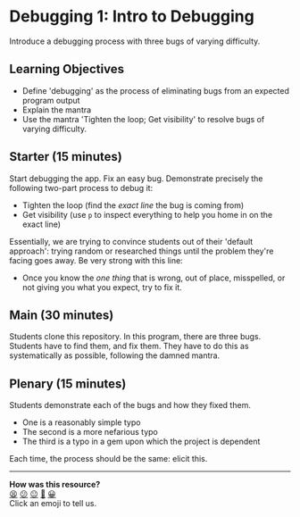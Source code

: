 # Debugging 1: Intro to Debugging

Introduce a debugging process with three bugs of varying difficulty.

## Learning Objectives

- Define 'debugging' as the process of eliminating bugs from an expected program output
- Explain the mantra
- Use the mantra 'Tighten the loop; Get visibility' to resolve bugs of varying difficulty.

## Starter (15 minutes)

Start debugging the app.  Fix an easy bug. Demonstrate precisely the following two-part process to debug it:

- Tighten the loop (find the _exact line_ the bug is coming from)
- Get visibility (use `p` to inspect everything to help you home in on the exact line)

Essentially, we are trying to convince students out of their 'default approach': trying random or researched things until the problem they're facing goes away. Be very strong with this line:

- Once you know the _one thing_ that is wrong, out of place, misspelled, or not giving you what you expect, try to fix it.

## Main (30 minutes)

Students clone this repository. In this program, there are three bugs. Students have to find them, and fix them. They have to do this as systematically as possible, following the damned mantra.

## Plenary (15 minutes)

Students demonstrate each of the bugs and how they fixed them.

- One is a reasonably simple typo
- The second is a more nefarious typo
- The third is a typo in a gem upon which the project is dependent

Each time, the process should be the same: elicit this.

<!-- BEGIN GENERATED SECTION DO NOT EDIT -->

---

**How was this resource?**  
[😫](https://airtable.com/shrUJ3t7KLMqVRFKR?prefill_Repository=skills-workshops&prefill_File=test_driven_development/debugging_1/INSTRUCTIONS.md&prefill_Sentiment=😫) [😕](https://airtable.com/shrUJ3t7KLMqVRFKR?prefill_Repository=skills-workshops&prefill_File=test_driven_development/debugging_1/INSTRUCTIONS.md&prefill_Sentiment=😕) [😐](https://airtable.com/shrUJ3t7KLMqVRFKR?prefill_Repository=skills-workshops&prefill_File=test_driven_development/debugging_1/INSTRUCTIONS.md&prefill_Sentiment=😐) [🙂](https://airtable.com/shrUJ3t7KLMqVRFKR?prefill_Repository=skills-workshops&prefill_File=test_driven_development/debugging_1/INSTRUCTIONS.md&prefill_Sentiment=🙂) [😀](https://airtable.com/shrUJ3t7KLMqVRFKR?prefill_Repository=skills-workshops&prefill_File=test_driven_development/debugging_1/INSTRUCTIONS.md&prefill_Sentiment=😀)  
Click an emoji to tell us.

<!-- END GENERATED SECTION DO NOT EDIT -->
